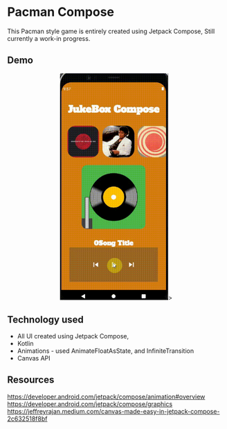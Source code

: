 # Pacman Compose
This Pacman style game is entirely created using Jetpack Compose, Still currently a work-in progress.

## Demo

<p align="center">
  <img src="https://github.com/danielmbutler/JukeBox_Compose/blob/master/resources/demo.gif" width="250" >>
</p>



## Technology used
* All UI created using Jetpack Compose,
* Kotlin
* Animations - used AnimateFloatAsState, and InfiniteTransition
* Canvas API

## Resources
https://developer.android.com/jetpack/compose/animation#overview
https://developer.android.com/jetpack/compose/graphics
https://jeffreyrajan.medium.com/canvas-made-easy-in-jetpack-compose-2c632518f8bf

